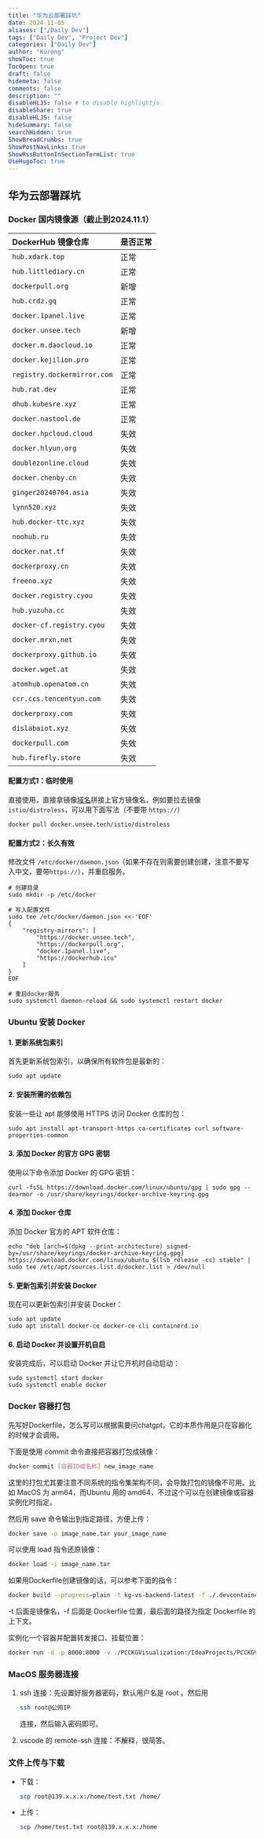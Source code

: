 ```yaml
---
title: "华为云部署踩坑"
date: 2024-11-05
aliases: ["/Daily Dev"]
tags: ["Daily Dev", "Project Dev"]
categories: ["Daily Dev"]
author: "Kurong"
showToc: true
TocOpen: true
draft: false
hidemeta: false
comments: false
description: ""
disableHLJS: false # to disable highlightjs
disableShare: true
disableHLJS: false
hideSummary: false
searchHidden: true
ShowBreadCrumbs: true
ShowPostNavLinks: true
ShowRssButtonInSectionTermList: true
UseHugoToc: true
---
```


## 华为云部署踩坑

### Docker 国内镜像源（截止到2024.11.1）

| DockerHub 镜像仓库          | 是否正常 |
| :-------------------------- | :------- |
| `hub.xdark.top`             | 正常     |
| `hub.littlediary.cn`        | 正常     |
| `dockerpull.org`            | 新增     |
| `hub.crdz.gq`               | 正常     |
| `docker.1panel.live`        | 正常     |
| `docker.unsee.tech`         | 新增     |
| `docker.m.daocloud.io`      | 正常     |
| `docker.kejilion.pro`       | 正常     |
| `registry.dockermirror.com` | 正常     |
| `hub.rat.dev`               | 正常     |
| `dhub.kubesre.xyz`          | 正常     |
| `docker.nastool.de`         | 正常     |
| `docker.hpcloud.cloud`      | 失效     |
| `docker.hlyun.org`          | 失效     |
| `doublezonline.cloud`       | 失效     |
| `docker.chenby.cn`          | 失效     |
| `ginger20240704.asia`       | 失效     |
| `lynn520.xyz`               | 失效     |
| `hub.docker-ttc.xyz`        | 失效     |
| `noohub.ru`                 | 失效     |
| `docker.nat.tf`             | 失效     |
| `dockerproxy.cn`            | 失效     |
| `freeno.xyz`                | 失效     |
| `docker.registry.cyou`      | 失效     |
| `hub.yuzuha.cc`             | 失效     |
| `docker-cf.registry.cyou`   | 失效     |
| `docker.mrxn.net`           | 失效     |
| `dockerproxy.github.io`     | 失效     |
| `docker.wget.at`            | 失效     |
| `atomhub.openatom.cn`       | 失效     |
| `ccr.ccs.tencentyun.com`    | 失效     |
| `dockerproxy.com`           | 失效     |
| `dislabaiot.xyz`            | 失效     |
| `dockerpull.com`            | 失效     |
| `hub.firefly.store`         | 失效     |

#### 配置方式1：临时使用

直接使用，直接拿镜像[域名](https://cloud.tencent.com/act/pro/domain-sales?from_column=20065&from=20065)拼接上官方镜像名，例如要拉去镜像`istio/distroless`，可以用下面写法（不要带 `https://`）

```shell
docker pull docker.unsee.tech/istio/distroless
```

#### 配置方式2：长久有效

修改文件 `/etc/docker/daemon.json`（如果不存在则需要创建创建，注意不要写入中文，要带`https://`），并重启服务。

```shell
# 创建目录
sudo mkdir -p /etc/docker

# 写入配置文件
sudo tee /etc/docker/daemon.json <<-'EOF'
{
    "registry-mirrors": [
    	"https://docker.unsee.tech",
        "https://dockerpull.org",
        "docker.1panel.live",
        "https://dockerhub.icu"
    ]
}
EOF

# 重启docker服务
sudo systemctl daemon-reload && sudo systemctl restart docker
```



### Ubuntu 安装 Docker

#### 1. 更新系统包索引

首先更新系统包索引，以确保所有软件包是最新的：

```
sudo apt update
```

#### 2. 安装所需的依赖包

安装一些让 apt 能够使用 HTTPS 访问 Docker 仓库的包：

```
sudo apt install apt-transport-https ca-certificates curl software-properties-common
```

#### 3. 添加 Docker 的官方 GPG 密钥

使用以下命令添加 Docker 的 GPG 密钥：

```
curl -fsSL https://download.docker.com/linux/ubuntu/gpg | sudo gpg --dearmor -o /usr/share/keyrings/docker-archive-keyring.gpg
```

#### 4. 添加 Docker 仓库

添加 Docker 官方的 APT 软件仓库：

```
echo "deb [arch=$(dpkg --print-architecture) signed-by=/usr/share/keyrings/docker-archive-keyring.gpg] https://download.docker.com/linux/ubuntu $(lsb_release -cs) stable" | sudo tee /etc/apt/sources.list.d/docker.list > /dev/null
```

#### 5. 更新包索引并安装 Docker

现在可以更新包索引并安装 Docker：

```
sudo apt update
sudo apt install docker-ce docker-ce-cli containerd.io
```

#### 6. 启动 Docker 并设置开机自启

安装完成后，可以启动 Docker 并让它开机时自动启动：

```
sudo systemctl start docker
sudo systemctl enable docker
```



### Docker 容器打包

先写好Dockerfile，怎么写可以根据需要问chatgpt，它的本质作用是只在容器化的时候才会调用。

下面是使用 commit 命令直接把容器打包成镜像：

```bash
docker commit [容器ID或名称] new_image_name
```

这里的打包尤其要注意不同系统的指令集架构不同，会导致打包的镜像不可用。比如 MacOS 为 arm64，而Ubuntu 用的 amd64，不过这个可以在创建镜像或容器实例化时指定。

然后用 save 命令输出到指定路径，方便上传：

```bash
docker save -o image_name.tar your_image_name
```

可以使用 load 指令还原镜像：

```bash
docker load -i image_name.tar
```

如果用Dockerfile创建镜像的话，可以参考下面的指令：

```bash
docker build --progress=plain -t kg-vs-backend-latest -f ./.devcontainer/Dockerfile /usr/Project/PCCKGVisualization
```

-t 后面是镜像名，-f 后面是 Dockerfile 位置，最后面的路径为指定 Dockerfile 的上下文。

实例化一个容器并配置转发接口、挂载位置：

```bash
docker run -d -p 8000:8000 -v ./PCCKGVisualization:/IdeaProjects/PCCKGVisualization kg-vs-backend
```





### MacOS 服务器连接

1. ssh 连接：先设置好服务器密码，默认用户名是 root 。然后用

   ```bash
   ssh root@公网IP
   ```

   连接，然后输入密码即可。

2. vscode 的 remote-ssh 连接：不解释，很简答。



### 文件上传与下载

- 下载：

  ```bash
  scp root@139.x.x.x:/home/test.txt /home/
  ```

  

- 上传：

  ```bash
  scp /home/test.txt root@139.x.x.x:/home
  ```

  